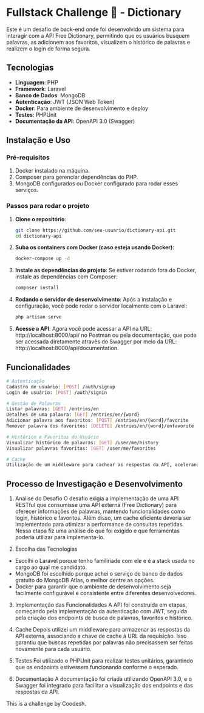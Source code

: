 # Fullstack Challenge 🏅 - Dictionary

Este é um desafio de back-end onde foi desenvolvido um sistema para interagir com a API Free Dictionary, permitindo que os usuários busquem palavras, as adicionem aos favoritos, visualizem o histórico de palavras e realizem o login de forma segura.

## Tecnologias

- **Linguagem**: PHP
- **Framework**: Laravel
- **Banco de Dados**: MongoDB
- **Autenticação**: JWT (JSON Web Token)
- **Docker**: Para ambiente de desenvolvimento e deploy
- **Testes**: PHPUnit
- **Documentação da API**: OpenAPI 3.0 (Swagger)

## Instalação e Uso

### Pré-requisitos

1. Docker instalado na máquina.
2. Composer para gerenciar dependências do PHP.
3. MongoDB configurados ou Docker configurado para rodar esses serviços.

### Passos para rodar o projeto

1. **Clone o repositório**:
   ```bash
   git clone https://github.com/seu-usuario/dictionary-api.git
   cd dictionary-api

2. **Suba os containers com Docker (caso esteja usando Docker)**:
    ```bash
    docker-compose up -d

3. **Instale as dependências do projeto**: Se estiver rodando fora do Docker, instale as dependências com Composer:
    ```bash
    composer install

4. **Rodando o servidor de desenvolvimento**: Após a instalação e configuração, você pode rodar o servidor localmente com o Laravel:
    ```bash
    php artisan serve

5. **Acesse a API**: Agora você pode acessar a API na URL: http://localhost:8000/api/ no Postman ou pela documentação, que pode ser acessada diretamente através do Swagger por meio da URL: http://localhost:8000/api/documentation.

## Funcionalidades
```bash
# Autenticação
Cadastro de usuário: [POST] /auth/signup
Login de usuário: [POST] /auth/signin

# Gestão de Palavras
Listar palavras: [GET] /entries/en
Detalhes de uma palavra: [GET] /entries/en/{word}
Adicionar palavra aos favoritos: [POST] /entries/en/{word}/favorite
Remover palavra dos favoritos: [DELETE] /entries/en/{word}/unfavorite

# Histórico e Favoritos do Usuário
Visualizar histórico de palavras: [GET] /user/me/history
Visualizar palavras favoritas: [GET] /user/me/favorites

# Cache
Utilização de um middleware para cachear as respostas da API, acelerando a consulta de palavras frequentemente buscadas.
```

## Processo de Investigação e Desenvolvimento
1. Análise do Desafio
O desafio exigia a implementação de uma API RESTful que consumisse uma API externa (Free Dictionary) para oferecer informações de palavras, mantendo funcionalidades como login, histórico e favoritos. Além disso, um cache eficiente deveria ser implementado para otimizar a performance de consultas repetidas. Nessa etapa fiz uma análise do que foi exigido e que ferramentas poderia utilizar para implementa-lo.

2. Escolha das Tecnologias
- Escolhi o Laravel porque tenho familiriade com ele e é a stack usada no cargo ao qual me candidato.
- MongoDB foi escolhido porque achei o serviço de banco de dados gratuito do MongoDB Atlas, o melhor dentre as opções.
- Docker para garantir que o ambiente de desenvolvimento seja facilmente configurável e consistente entre diferentes desenvolvedores.

3. Implementação das Funcionalidades
A API foi construída em etapas, começando pela implementação da autenticação com JWT, seguida pela criação dos endpoints de busca de palavras, favoritos e histórico.

4. Cache
Depois utilizei um middleware para armazenar as respostas da API externa, associando a chave de cache à URL da requisição. Isso garantiu que buscas repetidas por palavras não precisassem ser feitas novamente para cada usuário.

5. Testes
Foi utilizado o PHPUnit para realizar testes unitários, garantindo que os endpoints estivessem funcionando conforme o esperado.

6. Documentação
A documentação foi criada utilizando OpenAPI 3.0, e o Swagger foi integrado para facilitar a visualização dos endpoints e das respostas da API.

This is a challenge by Coodesh.